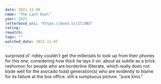 ```yaml
---
date: 2021-12-06
name: "The Last Duel"
year: 2021
letterboxd_uri: "https://boxd.it/2l19B3"
rating: 
rewatch: 
tags: ""
watched_date: 2021-12-05
---
```


surprised ol' ridley couldn't get the millenials to look up from their phones for this one, considering how thick he lays it on. about as subtle as a brick. rashomon for people who are borderline illiterate, which really does not bode well for the avocado toast generation(s) who are evidently to blame for its failure at the box office. still a sumptuous picture. "pure kino."
